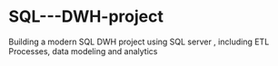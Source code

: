 # SQL---DWH-project
Building a modern SQL DWH project using SQL server , including ETL Processes, data modeling and analytics
